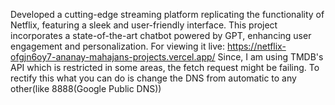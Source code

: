 Developed a cutting-edge streaming platform replicating the functionality of Netflix, featuring a sleek and user-friendly interface. This project incorporates a state-of-the-art chatbot powered by GPT, enhancing user engagement and personalization.
For viewing it live: https://netflix-ofgjn6oy7-ananay-mahajans-projects.vercel.app/
Since, I am using TMDB's API which is restricted in some areas, the fetch request might be failing. To rectify this what you can do is change the DNS from automatic to any other(like 8888(Google Public DNS))
